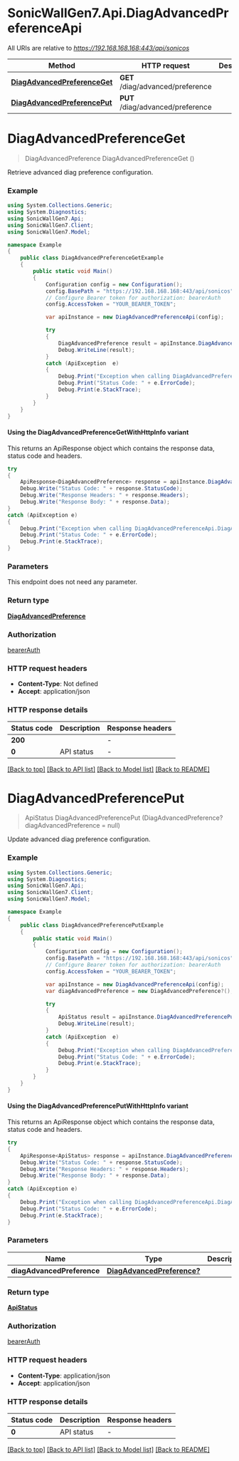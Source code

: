 # SonicWallGen7.Api.DiagAdvancedPreferenceApi

All URIs are relative to *https://192.168.168.168:443/api/sonicos*

| Method | HTTP request | Description |
|--------|--------------|-------------|
| [**DiagAdvancedPreferenceGet**](DiagAdvancedPreferenceApi.md#diagadvancedpreferenceget) | **GET** /diag/advanced/preference |  |
| [**DiagAdvancedPreferencePut**](DiagAdvancedPreferenceApi.md#diagadvancedpreferenceput) | **PUT** /diag/advanced/preference |  |

<a id="diagadvancedpreferenceget"></a>
# **DiagAdvancedPreferenceGet**
> DiagAdvancedPreference DiagAdvancedPreferenceGet ()



Retrieve advanced diag preference configuration.

### Example
```csharp
using System.Collections.Generic;
using System.Diagnostics;
using SonicWallGen7.Api;
using SonicWallGen7.Client;
using SonicWallGen7.Model;

namespace Example
{
    public class DiagAdvancedPreferenceGetExample
    {
        public static void Main()
        {
            Configuration config = new Configuration();
            config.BasePath = "https://192.168.168.168:443/api/sonicos";
            // Configure Bearer token for authorization: bearerAuth
            config.AccessToken = "YOUR_BEARER_TOKEN";

            var apiInstance = new DiagAdvancedPreferenceApi(config);

            try
            {
                DiagAdvancedPreference result = apiInstance.DiagAdvancedPreferenceGet();
                Debug.WriteLine(result);
            }
            catch (ApiException  e)
            {
                Debug.Print("Exception when calling DiagAdvancedPreferenceApi.DiagAdvancedPreferenceGet: " + e.Message);
                Debug.Print("Status Code: " + e.ErrorCode);
                Debug.Print(e.StackTrace);
            }
        }
    }
}
```

#### Using the DiagAdvancedPreferenceGetWithHttpInfo variant
This returns an ApiResponse object which contains the response data, status code and headers.

```csharp
try
{
    ApiResponse<DiagAdvancedPreference> response = apiInstance.DiagAdvancedPreferenceGetWithHttpInfo();
    Debug.Write("Status Code: " + response.StatusCode);
    Debug.Write("Response Headers: " + response.Headers);
    Debug.Write("Response Body: " + response.Data);
}
catch (ApiException e)
{
    Debug.Print("Exception when calling DiagAdvancedPreferenceApi.DiagAdvancedPreferenceGetWithHttpInfo: " + e.Message);
    Debug.Print("Status Code: " + e.ErrorCode);
    Debug.Print(e.StackTrace);
}
```

### Parameters
This endpoint does not need any parameter.
### Return type

[**DiagAdvancedPreference**](DiagAdvancedPreference.md)

### Authorization

[bearerAuth](../README.md#bearerAuth)

### HTTP request headers

 - **Content-Type**: Not defined
 - **Accept**: application/json


### HTTP response details
| Status code | Description | Response headers |
|-------------|-------------|------------------|
| **200** |  |  -  |
| **0** | API status |  -  |

[[Back to top]](#) [[Back to API list]](../README.md#documentation-for-api-endpoints) [[Back to Model list]](../README.md#documentation-for-models) [[Back to README]](../README.md)

<a id="diagadvancedpreferenceput"></a>
# **DiagAdvancedPreferencePut**
> ApiStatus DiagAdvancedPreferencePut (DiagAdvancedPreference? diagAdvancedPreference = null)



Update advanced diag preference configuration.

### Example
```csharp
using System.Collections.Generic;
using System.Diagnostics;
using SonicWallGen7.Api;
using SonicWallGen7.Client;
using SonicWallGen7.Model;

namespace Example
{
    public class DiagAdvancedPreferencePutExample
    {
        public static void Main()
        {
            Configuration config = new Configuration();
            config.BasePath = "https://192.168.168.168:443/api/sonicos";
            // Configure Bearer token for authorization: bearerAuth
            config.AccessToken = "YOUR_BEARER_TOKEN";

            var apiInstance = new DiagAdvancedPreferenceApi(config);
            var diagAdvancedPreference = new DiagAdvancedPreference?(); // DiagAdvancedPreference? |  (optional) 

            try
            {
                ApiStatus result = apiInstance.DiagAdvancedPreferencePut(diagAdvancedPreference);
                Debug.WriteLine(result);
            }
            catch (ApiException  e)
            {
                Debug.Print("Exception when calling DiagAdvancedPreferenceApi.DiagAdvancedPreferencePut: " + e.Message);
                Debug.Print("Status Code: " + e.ErrorCode);
                Debug.Print(e.StackTrace);
            }
        }
    }
}
```

#### Using the DiagAdvancedPreferencePutWithHttpInfo variant
This returns an ApiResponse object which contains the response data, status code and headers.

```csharp
try
{
    ApiResponse<ApiStatus> response = apiInstance.DiagAdvancedPreferencePutWithHttpInfo(diagAdvancedPreference);
    Debug.Write("Status Code: " + response.StatusCode);
    Debug.Write("Response Headers: " + response.Headers);
    Debug.Write("Response Body: " + response.Data);
}
catch (ApiException e)
{
    Debug.Print("Exception when calling DiagAdvancedPreferenceApi.DiagAdvancedPreferencePutWithHttpInfo: " + e.Message);
    Debug.Print("Status Code: " + e.ErrorCode);
    Debug.Print(e.StackTrace);
}
```

### Parameters

| Name | Type | Description | Notes |
|------|------|-------------|-------|
| **diagAdvancedPreference** | [**DiagAdvancedPreference?**](DiagAdvancedPreference?.md) |  | [optional]  |

### Return type

[**ApiStatus**](ApiStatus.md)

### Authorization

[bearerAuth](../README.md#bearerAuth)

### HTTP request headers

 - **Content-Type**: application/json
 - **Accept**: application/json


### HTTP response details
| Status code | Description | Response headers |
|-------------|-------------|------------------|
| **0** | API status |  -  |

[[Back to top]](#) [[Back to API list]](../README.md#documentation-for-api-endpoints) [[Back to Model list]](../README.md#documentation-for-models) [[Back to README]](../README.md)

